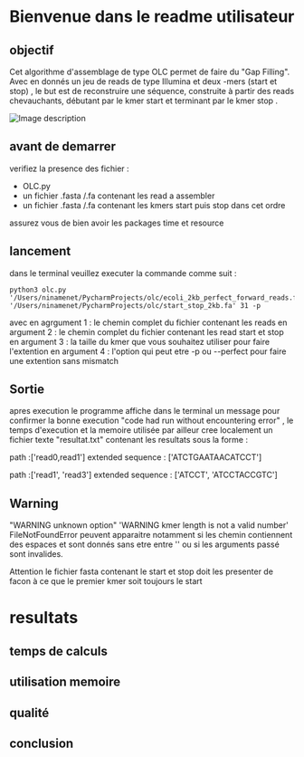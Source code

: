 # Bienvenue dans le readme utilisateur 

## objectif 

Cet algorithme d'assemblage de type OLC permet de faire du "Gap Filling".
Avec en donnés un jeu de reads de type Illumina et deux -mers (start et stop) , le but est de
reconstruire une séquence, construite à partir des reads chevauchants, débutant par le kmer start
 et terminant par le kmer stop .
 
 ![Image description](link-to-image)

## avant de demarrer

verifiez la presence des fichier :
- OLC.py
- un fichier .fasta /.fa contenant les read a assembler 
- un fichier .fasta /.fa contenant les kmers start puis stop dans cet ordre

assurez vous de bien avoir les packages time et resource

## lancement 
dans le terminal veuillez executer la commande comme suit :
```
python3 olc.py '/Users/ninamenet/PycharmProjects/olc/ecoli_2kb_perfect_forward_reads.fasta' '/Users/ninamenet/PycharmProjects/olc/start_stop_2kb.fa' 31 -p
```
avec en agrgument 1 : le chemin complet du fichier contenant les reads 
en argument 2 : le chemin complet du fichier contenant les read start et stop
en argument 3 : la taille du kmer que vous souhaitez utiliser pour faire l'extention 
en argument 4 : l'option qui peut etre -p ou --perfect pour faire une extention sans mismatch

## Sortie
apres execution le programme affiche dans le terminal un message pour confirmer la bonne execution "code had run without encountering error" , le temps d'execution et la memoire utilisée 
par ailleur cree localement un fichier texte "resultat.txt" contenant les resultats sous la forme :

path :['read0,read1']
extended sequence : ['ATCTGAATAACATCCT']

path :['read1', 'read3']
extended sequence : ['ATCCT', 'ATCCTACCGTC']

## Warning
"WARNING unknown option" 'WARNING kmer length is not a valid number' FileNotFoundError peuvent apparaitre notamment si les chemin contiennent des espaces et sont donnés sans etre entre '' ou si les arguments passé sont invalides.

Attention le fichier fasta contenant le start et stop doit les presenter de facon à ce que le premier kmer soit toujours le start 

# resultats

## temps de calculs

## utilisation memoire 

## qualité

## conclusion

